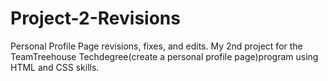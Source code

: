 # Project-2-Revisions
Personal Profile Page revisions, fixes, and edits.
My 2nd project for the TeamTreehouse Techdegree(create a personal profile page)program using HTML and CSS skills.
